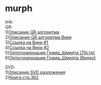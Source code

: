 # murph

  link:\
  QR:\
   1)[Описание QR алгоритма](https://scask.ru/i_book_clm.php?id=65 )\
   2)[Описание QR алгоритма Вики](https://algowiki-project.org/ru/QR-%D0%B0%D0%BB%D0%B3%D0%BE%D1%80%D0%B8%D1%82%D0%BC )\
   3)[Ссылка на Вики #1](https://ru.wikipedia.org/wiki/QR-%D0%B0%D0%BB%D0%B3%D0%BE%D1%80%D0%B8%D1%82%D0%BC )\
   4)[Ссылка на Вики #2](https://ru.qaz.wiki/wiki/QR_decomposition )\
   5)[Ортогонализация Грама_Шмидта (70стр)](http://www.uic.unn.ru/~zny/nl/BookSomePages.pdf )\
   6)[Ортогонализация Грама_Шмидта (Видео)](https://www.youtube.com/watch?v=_pPTjP23SME&ab_channel=%D0%9C%D0%B0%D1%82%D0%B0%D0%BD )

   SVD:\
   1)[Описание SVD разложения](https://studref.com/504613/matematika_himiya_fizik/singulyarnoe_razlozhenie_matritsy )\
   2)[Книга стр.362](http://mathprofi.com/uploads/files/2183_f_41_lineinaya-algebra.pdf?key=c4fbbb739a1ff0713fe2e44ba0b044b7 )
   

